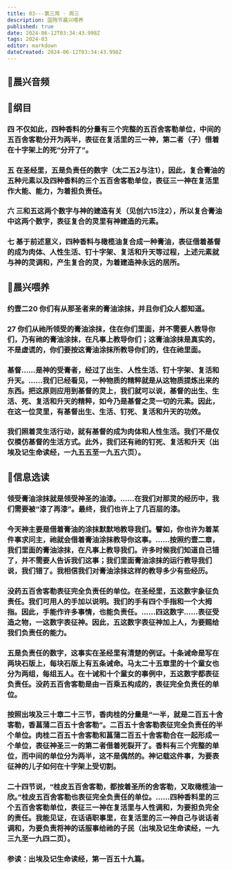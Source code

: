 ```yaml
---
title: 03---第三周 · 周三
description: 国殇节晨兴喂养
published: true
date: 2024-06-12T03:34:43.998Z
tags: 2024-03
editor: markdown
dateCreated: 2024-06-12T03:34:43.998Z
---
```


## 🎵晨兴音频

## 📖纲目

### 四    不仅如此，四种香料的分量有三个完整的五百舍客勒单位，中间的五百舍客勒分开为两半，表征在复活里的三一神，第二者（子）借着在十字架上的死“分开了”。

### 五    在圣经里，五是负责任的数字（太二五2与注1），因此，复合膏油的五种元素以及四种香料的三个五百舍客勒单位，表征三一神在复活里作大能、能力，为着担负责任。

### 六    三和五这两个数字与神的建造有关（见创六15注2），所以复合膏油中这两个数字，表征复合的灵里有神建造的元素。

### 七    基于前述意义，四种香料与橄榄油复合成一种膏油，表征借着基督的成为肉体、人性生活、钉十字架、复活和升天等过程，上述元素就与神的灵调和，产生复合的灵，为着建造神永远的居所。

## 📖晨兴喂养

### 约壹二20    你们有从那圣者来的膏油涂抹，并且你们众人都知道。

### 27    你们从祂所领受的膏油涂抹，住在你们里面，并不需要人教导你们，乃有祂的膏油涂抹，在凡事上教导你们；这膏油涂抹是真实的，不是虚谎的，你们要按这膏油涂抹所教导你们的，住在祂里面。

### 基督……是神的受膏者，经过了出生、人性生活、钉十字架、复活和升天。……我们已经看见，一种物质的精粹就是从这物质提炼出来的东西。把这原则应用到基督的灵上，我们就可以说，基督的出生、生活、死、复活和升天的精粹，如今乃是基督之灵一切的元素。因此，在这一位灵里，有基督出生、生活、钉死、复活和升天的功效。

### 我们照着灵生活行动，就有基督的成为肉体和人性生活。我们不是仅仅模仿基督的生活方式。此外，我们还有祂的钉死、复活和升天（出埃及记生命读经，一九五五至一九五六页）。

## 📖信息选读

### 领受膏油涂抹就是领受神圣的油漆。……在我们对那灵的经历中，我们需要被“漆了再漆”。最终，我们也许上了几百层的漆。

### 今天神主要是借着膏油的涂抹默默地教导我们。譬如，你也许为着某件事求问主，祂就会借着膏油涂抹教导你这事。……按照约壹二章，我们里面的膏油涂抹，在凡事上教导我们。许多时候我们知道自己错了，并不需要人告诉我们这事；我们里面膏油涂抹的运行教导我们说，我们错了。我相信我们对膏油涂抹这样的教导多少有些经历。

### 没药五百舍客勒表征完全负责任的单位。在圣经里，五这数字象征负责任。我们可用人的手加以说明。我们的手有四个手指和一个大拇指。因此，手能作许多事情，也能负责任。……四这数字……表征受造之物，一这数字表征神。因此，五这数字表征神加上人，为要赐给我们负责任的能力。

### 五是负责任的数字，这事实在圣经里有清楚的例证。十条诫命是写在两块石版上，每块石版上有五条诫命。马太二十五章里的十个童女也分为两组，每组五人。在十诫和十个童女的事例中，五这数字都表征负责任。没药五百舍客勒是由一百乘五构成的，表征完全负责任的单位。

### 按照出埃及三十章二十三节，香肉桂的分量是“一半，就是二百五十舍客勒，香菖蒲二百五十舍客勒”。二百五十舍客勒表征完全负责任的半个单位。肉桂二百五十舍客勒和菖蒲二百五十舍客勒合在一起形成一个单位，表征神圣三一的第二者借着死裂开了。香料有三个完整的单位，而中间的单位分为两半，这不是偶然的。神记载这件事，为要表征神的儿子如何在十字架上受切割。

### 二十四节说，“桂皮五百舍客勒，都按着圣所的舍客勒，又取橄榄油一欣。”桂皮五百舍客勒也表征完全负责任的单位。……四种香料里的三个五百舍客勒单位，表征三一神在复活里与人性调和，为要担负完全的责任。我能见证，在话语职事里，在复活里的三一神自己与说话者调和，为要负责将神的话服事给祂的子民（出埃及记生命读经，一九三九至一九四二页）。

### 参读：出埃及记生命读经，第一百五十九篇。
<!-- Google tag (gtag.js) -->
<script async src="https://www.googletagmanager.com/gtag/js?id=G-1P8709Z16T"></script>
<script>
  window.dataLayer = window.dataLayer || [];
  function gtag(){dataLayer.push(arguments);}
  gtag('js', new Date());

  gtag('config', 'G-1P8709Z16T');
</script>